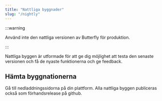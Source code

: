 ```yaml
---
title: "Nattliga byggnader"
slug: "/nightly"
---
```


:::warning

Använd inte den nattliga versionen av Butterfly för produktion.

:::

Nattliga byggen är utformade för att ge dig möjlighet att testa den senaste versionen och få de nyaste funktionerna och ge feedback.

## Hämta byggnationerna

Gå till nedladdningssidorna på din plattform. Alla nattliga byggen publiceras också som förhandsrelease på github.

